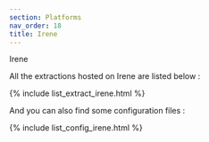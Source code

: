 ```yaml
---
section: Platforms
nav_order: 18
title: Irene
---
```


Irene

All the extractions hosted on Irene are listed below :

{% include list_extract_irene.html %}


And you can also find some configuration files :

{% include list_config_irene.html %}


